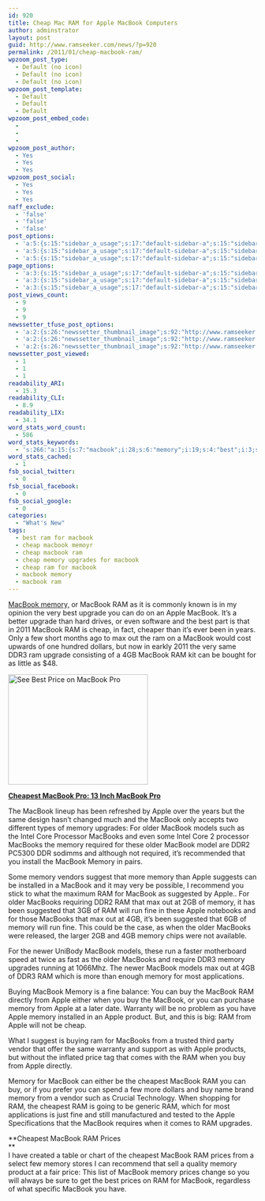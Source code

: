 ```yaml
---
id: 920
title: Cheap Mac RAM for Apple MacBook Computers
author: adminstrator
layout: post
guid: http://www.ramseeker.com/news/?p=920
permalink: /2011/01/cheap-macbook-ram/
wpzoom_post_type:
  - Default (no icon)
  - Default (no icon)
  - Default (no icon)
wpzoom_post_template:
  - Default
  - Default
  - Default
wpzoom_post_embed_code:
  - 
  - 
  - 
wpzoom_post_author:
  - Yes
  - Yes
  - Yes
wpzoom_post_social:
  - Yes
  - Yes
  - Yes
naff_exclude:
  - 'false'
  - 'false'
  - 'false'
post_options:
  - 'a:5:{s:15:"sidebar_a_usage";s:17:"default-sidebar-a";s:15:"sidebar_b_usage";s:17:"default-sidebar-b";s:9:"hwa_usage";s:17:"default-headerbar";s:8:"ad_above";s:0:"";s:8:"ad_below";s:0:"";}'
  - 'a:5:{s:15:"sidebar_a_usage";s:17:"default-sidebar-a";s:15:"sidebar_b_usage";s:17:"default-sidebar-b";s:9:"hwa_usage";s:17:"default-headerbar";s:8:"ad_above";s:0:"";s:8:"ad_below";s:0:"";}'
  - 'a:5:{s:15:"sidebar_a_usage";s:17:"default-sidebar-a";s:15:"sidebar_b_usage";s:17:"default-sidebar-b";s:9:"hwa_usage";s:17:"default-headerbar";s:8:"ad_above";s:0:"";s:8:"ad_below";s:0:"";}'
page_options:
  - 'a:3:{s:15:"sidebar_a_usage";s:17:"default-sidebar-a";s:15:"sidebar_b_usage";s:17:"default-sidebar-b";s:9:"hwa_usage";s:17:"default-headerbar";}'
  - 'a:3:{s:15:"sidebar_a_usage";s:17:"default-sidebar-a";s:15:"sidebar_b_usage";s:17:"default-sidebar-b";s:9:"hwa_usage";s:17:"default-headerbar";}'
  - 'a:3:{s:15:"sidebar_a_usage";s:17:"default-sidebar-a";s:15:"sidebar_b_usage";s:17:"default-sidebar-b";s:9:"hwa_usage";s:17:"default-headerbar";}'
post_views_count:
  - 9
  - 9
  - 9
newssetter_tfuse_post_options:
  - 'a:2:{s:26:"newssetter_thumbnail_image";s:92:"http://www.ramseeker.com/wp-content/uploads/2011/03/Screen-shot-2011-03-24-at-7.39.14-AM.png";s:24:"newssetter_disable_image";s:4:"true";}'
  - 'a:2:{s:26:"newssetter_thumbnail_image";s:92:"http://www.ramseeker.com/wp-content/uploads/2011/03/Screen-shot-2011-03-24-at-7.39.14-AM.png";s:24:"newssetter_disable_image";s:4:"true";}'
  - 'a:2:{s:26:"newssetter_thumbnail_image";s:92:"http://www.ramseeker.com/wp-content/uploads/2011/03/Screen-shot-2011-03-24-at-7.39.14-AM.png";s:24:"newssetter_disable_image";s:4:"true";}'
newssetter_post_viewed:
  - 1
  - 1
  - 1
readability_ARI:
  - 15.3
readability_CLI:
  - 8.9
readability_LIX:
  - 34.1
word_stats_word_count:
  - 586
word_stats_keywords:
  - 's:266:"a:15:{s:7:"macbook";i:28;s:6:"memory";i:19;s:4:"best";i:3;s:7:"upgrade";i:3;s:5:"apple";i:13;s:4:"same";i:3;s:4:"ddr3";i:3;s:8:"cheapest";i:5;s:8:"upgrades";i:3;s:5:"older";i:5;s:6:"models";i:3;s:8:"macbooks";i:7;s:9:"suggested";i:3;s:4:"fine";i:4;s:6:"prices";i:4;}";'
word_stats_cached:
  - 1
fsb_social_twitter:
  - 0
fsb_social_facebook:
  - 0
fsb_social_google:
  - 0
categories:
  - "What's New"
tags:
  - best ram for macbook
  - cheap macbook memoyr
  - cheap macbook ram
  - cheap memory upgrades for macbook
  - cheap ram for macbook
  - macbook memory
  - macbook ram
---
```

[MacBook memory,][1] or MacBook RAM as it is commonly known is in my opinion the very best upgrade you can do on an Apple MacBook. It’s a better upgrade than hard drives, or even software and the best part is that in 2011 MacBook RAM is cheap, in fact, cheaper than it’s ever been in years. Only a few short months ago to max out the ram on a MacBook would cost upwards of one hundred dollars, but now in earkly 2011 the very same DDR3 ram upgrade consisting of a 4GB MacBook RAM kit can be bought for as little as $48.

[<img class="alignnone size-full wp-image-1136" title="Best Price MacBook Pro" src="http://www.ramseeker.com/wp-content/uploads/2011/03/Screen-shot-2011-03-24-at-7.39.14-AM.png" alt="See Best Price on MacBook Pro" width="283" height="223" />][2]

**[Cheapest MacBook Pro: 13 Inch MacBook Pro][2]**

The MacBook lineup has been refreshed by Apple over the years but the same design hasn’t changed much and the MacBook only accepts two different types of memory upgrades: For older MacBook models such as the Intel Core Processor MacBooks and even some Intel Core 2 processor MacBooks the memory required for these older MacBook model are DDR2 PC5300 DDR sodimms and although not required, it’s recommended that you install the MacBook Memory in pairs.

Some memory vendors suggest that more memory than Apple suggests can be installed in a MacBook and it may very be possible, I recommend you stick to what the maximum RAM for MacBook as suggested by Apple.. For older MacBooks requiring DDR2 RAM that max out at 2GB of memory, it has been suggested that 3GB of RAM will run fine in these Apple notebooks and for those MacBooks that max out at 4GB, it’s been suggested that 6GB of memory will run fine. This could be the case, as when the older MacBooks were released, the larger 2GB and 4GB memory chips were not available.

For the newer UniBody MacBook models, these run a faster motherboard speed at twice as fast as the older MacBooks and require DDR3 memory upgrades running at 1066Mhz. The newer MacBook models max out at 4GB of DDR3 RAM which is more than enough memory for most applications.

Buying MacBook Memory is a fine balance: You can buy the MacBook RAM directly from Apple either when you buy the MacBook, or you can purchase memory from Apple at a later date. Warranty will be no problem as you have Apple memory installed in an Apple product. But, and this is big: RAM from Apple will not be cheap.

What I suggest is buying ram for MacBooks from a trusted third party vendor that offer the same warranty and support as with Apple products, but without the inflated price tag that comes with the RAM when you buy from Apple directly.

Memory for MacBook can either be the cheapest MacBook RAM you can buy, or if you prefer you can spend a few more dollars and buy name brand memory from a vendor such as Crucial Technology. When shopping for RAM, the cheapest RAM is going to be generic RAM, which for most applications is just fine and still manufactured and tested to the Apple Specifications that the MacBook requires when it comes to RAM upgrades.

**Cheapest MacBook RAM Prices  
**  
I have created a table or chart of the cheapest MacBook RAM prices from a select few memory stores I can recommend that sell a quality memory product at a fair price: This list of MacBook memory prices change so you will always be sure to get the best prices on RAM for MacBook, regardless of what specific MacBook you have.

<!-- BEGIN Ramseeker Remote ! code, copyright Ramseeker.com.-->

  
<!--End Ramseeker Remote! Copyright © 1997-2004 Ramseeker Inc.-->

 [1]: http://www.ramseeker.com
 [2]: http://www.amazon.com/gp/product/B002QQ8H8I/ref=as_li_ss_tl?ie=UTF8&tag=ramseeker-20&linkCode=as2&camp=1789&creative=390957&creativeASIN=B002QQ8H8I